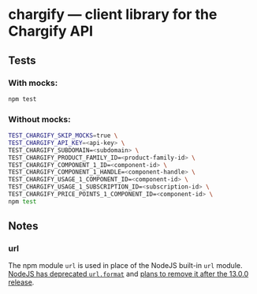# chargify — client library for the Chargify API

## Tests

### With mocks:

```bash
npm test
```

### Without mocks:

```bash
TEST_CHARGIFY_SKIP_MOCKS=true \
TEST_CHARGIFY_API_KEY=<api-key> \
TEST_CHARGIFY_SUBDOMAIN=<subdomain> \
TEST_CHARGIFY_PRODUCT_FAMILY_ID=<product-family-id> \
TEST_CHARGIFY_COMPONENT_1_ID=<component-id> \
TEST_CHARGIFY_COMPONENT_1_HANDLE=<component-handle> \
TEST_CHARGIFY_USAGE_1_COMPONENT_ID=<component-id> \
TEST_CHARGIFY_USAGE_1_SUBSCRIPTION_ID=<subscription-id> \
TEST_CHARGIFY_PRICE_POINTS_1_COMPONENT_ID=<component-id> \
npm test
```

## Notes

### url

The npm module `url` is used in place of the NodeJS built-in `url` module.
[NodeJS has deprecated `url.format`](https://nodejs.org/api/url.html#url_url_format_urlobject)
and [plans to remove it after the 13.0.0 release](https://github.com/nodejs/node/issues/23694).

